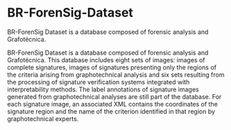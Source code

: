 # BR-ForenSig-Dataset
BR-ForenSig Dataset is a database composed of forensic analysis and Grafotécnica.

BR-ForenSig Dataset is a database composed of forensic analysis and Grafotécnica. This database includes eight sets of images: images of complete signatures, images of signatures presenting only the regions of the criteria arising from graphotechnical analysis and six sets resulting from the processing of signature verification systems integrated with interpretability methods. The label annotations of signature images generated from graphotechnical analyses are still part of the database. For each signature image, an associated XML contains the coordinates of the signature region and the name of the criterion identified in that region by graphotechnical experts.

